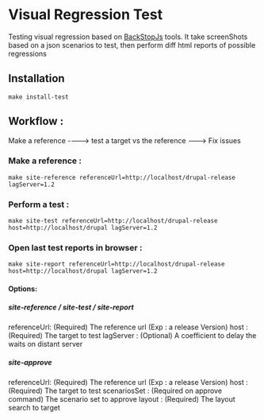 # Visual Regression Test
Testing visual regression based on [BackStopJs](https://github.com/garris/BackstopJS) tools.
It take screenShots based on a json scenarios to test, then perform diff html reports of possible regressions
## Installation 
`make install-test`
## Workflow : 
Make a reference ----> test a target vs the reference ---> Fix issues
### Make a reference : 
`
make site-reference referenceUrl=http://localhost/drupal-release lagServer=1.2
`
### Perform a test : 
`
make site-test referenceUrl=http://localhost/drupal-release host=http://localhost/drupal lagServer=1.2
`
### Open last test reports in browser : 
`
make site-report referenceUrl=http://localhost/drupal-release host=http://localhost/drupal lagServer=1.2
`
#### Options:
##### site-reference / site-test / site-report
referenceUrl: (Required) The reference url (Exp : a release Version) 
host : (Required) The target to test
lagServer : (Optional) A coefficient to delay the waits on distant server

##### site-approve
referenceUrl: (Required) The reference url (Exp : a release Version) 
host : (Required) The target to test
scenariosSet : (Required on approve command) The scenario set to approve
layout : (Required) The layout search to target  




